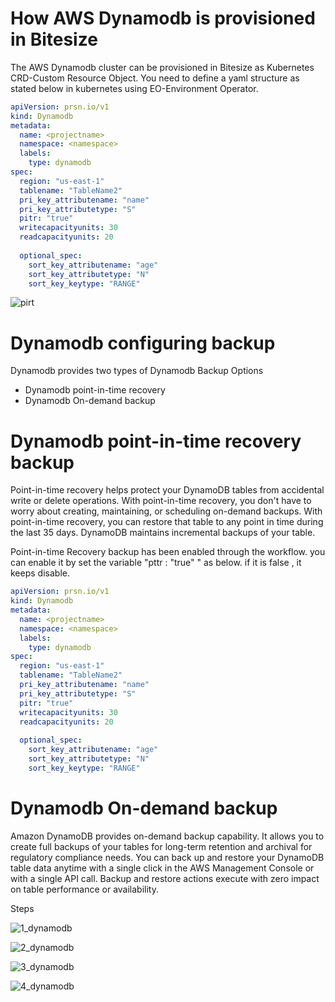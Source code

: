 # How AWS Dynamodb is provisioned in Bitesize

The AWS Dynamodb cluster can be provisioned in Bitesize as Kubernetes CRD-Custom Resource Object. You need to define a yaml structure as stated below in kubernetes using EO-Environment Operator.

```yaml
apiVersion: prsn.io/v1
kind: Dynamodb
metadata:
  name: <projectname>
  namespace: <namespace>
  labels:
    type: dynamodb
spec:
  region: "us-east-1"
  tablename: "TableName2"
  pri_key_attributename: "name"
  pri_key_attributetype: "S"
  pitr: "true"
  writecapacityunits: 30
  readcapacityunits: 20
 
  optional_spec:
    sort_key_attributename: "age"
    sort_key_attributetype: "N"
    sort_key_keytype: "RANGE"
```
![pirt](https://github.com/pearsontechnology/environment-operator/blob/BITE-6589/docs/images/pirt.png)


# Dynamodb configuring backup

Dynamodb provides two types of Dynamodb Backup Options

* Dynamodb point-in-time recovery
* Dynamodb On-demand backup

# Dynamodb point-in-time recovery backup
Point-in-time recovery helps protect your DynamoDB tables from accidental write or delete operations. With point-in-time recovery, you don't have to worry about creating, maintaining, or scheduling on-demand backups. With point-in-time recovery, you can restore that table to any point in time during the last 35 days. DynamoDB maintains incremental backups of your table.

Point-in-time Recovery backup has been enabled through the workflow.  you can enable it by set the  variable "pttr :  "true"  " as below. if it is false , it keeps disable. 


```yaml
apiVersion: prsn.io/v1
kind: Dynamodb
metadata:
  name: <projectname>
  namespace: <namespace>
  labels:
    type: dynamodb
spec:
  region: "us-east-1"
  tablename: "TableName2"
  pri_key_attributename: "name"
  pri_key_attributetype: "S"
  pitr: "true"
  writecapacityunits: 30
  readcapacityunits: 20
 
  optional_spec:
    sort_key_attributename: "age"
    sort_key_attributetype: "N"
    sort_key_keytype: "RANGE"
```
# Dynamodb On-demand backup
Amazon DynamoDB provides on-demand backup capability. It allows you to create full backups of your tables for long-term retention and archival for regulatory compliance needs. You can back up and restore your DynamoDB table data anytime with a single click in the AWS Management Console or with a single API call. Backup and restore actions execute with zero impact on table performance or availability.

Steps

![1_dynamodb](https://github.com/pearsontechnology/environment-operator/blob/BITE-6589/docs/images/1_dynamodb.png)

![2_dynamodb](https://github.com/pearsontechnology/environment-operator/blob/BITE-6589/docs/images/1_dynamodb.png)

![3_dynamodb](https://github.com/pearsontechnology/environment-operator/blob/BITE-6589/docs/images/1_dynamodb.png)

![4_dynamodb](https://github.com/pearsontechnology/environment-operator/blob/BITE-6589/docs/images/1_dynamodb.png)

